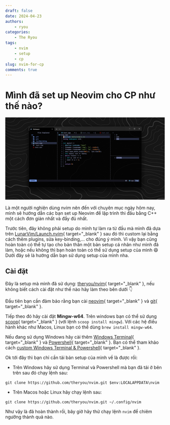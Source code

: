```yaml
---
draft: false 
date: 2024-04-23 
authors:
    - ryou
categories: 
    - The Ryou
tags: 
    - nvim
    - setup
    - cp
slug: nvim-for-cp
comments: true
---
```


# Mình đã set up Neovim cho CP như thế nào?

![nvim-for-cp](../resources/img/nvim-for-cp-1.png)

<!-- more -->

Là một người nghiện dùng nvim nên đến với chuyên mục ngày hôm nay, mình sẽ hướng dẫn các bạn set up Neovim để lập trình thi đấu bằng C++ một cách đơn giản nhất và đầy đủ nhất.

Trước tiên, đây không phải setup do mình tự làm ra từ đầu mà mình đã dựa trên [LunarVim/Launch.nvim](https://github.com/LunarVim/Launch.nvim){ target="_blank" } sau đó thì custom lại bằng cách thêm plugins, sửa key-binding,... cho đúng ý mình. Vì vậy bạn cũng hoàn toàn có thể tự tạo cho bản thân một bản setup cá nhân như mình đã làm, hoặc nếu không thì bạn hoàn toàn có thể sử dụng setup của mình 😄 Dưới đây sẽ là hướng dẫn bạn sử dụng setup của mình nha.

## Cài đặt

Đây là setup mà mình đã sử dụng: [theryou/nvim](https://github.com/theryou/nvim.git){ target="_blank" }, nếu không biết cách cài đặt như thế nào hãy làm theo bên dưới 👇

Đầu tiên bạn cần đảm bảo rằng bạn cài [neovim](https://neovim.io/){ target="_blank" } và [git](https://git-scm.com/downloads){ target="_blank" }.

Tiếp theo đó hãy cài đặt **Mingw-w64**. Trên windows bạn có thể sử dụng [scoop](https://scoop.sh/){ target="_blank" } (với lệnh `scoop install mingw`). Với các hệ điều hành khác như Macos, Linux bạn có thể dùng `brew install mingw-w64`.

Nếu đang sử dụng Windows hãy cài thêm [Windows Terminal](https://apps.microsoft.com/detail/9n0dx20hk701?hl=vi-VN&gl=VN){ target="_blank" } và [Powershell](https://apps.microsoft.com/detail/9mz1snwt0n5d?hl=en-US&gl=US){ target="_blank" }. Bạn có thể tham khảo cách [custom Windows Terminal & Powershell](https://dev.to/slydragonn/how-to-set-up-the-windows-terminal-with-powershell-and-oh-my-posh-2ba4){ target="_blank" }.

Ok tới đây thì bạn chỉ cần tải bản setup của mình về là được rồi:

- Trên Windows hãy sử dụng Terminal và Powershell mà bạn đã tải ở bên trên sau đó chạy lệnh sau:

```
git clone https://github.com/theryou/nvim.git $env:LOCALAPPDATA\nvim
```

- Trên Macos hoặc Linux hãy chạy lệnh sau:

```
git clone https://github.com/theryou/nvim.git ~/.config/nvim
```

Như vậy là đã hoàn thành rồi, bây giờ hãy thử chạy lệnh `nvim` để chiêm ngưỡng thành quả nào.

